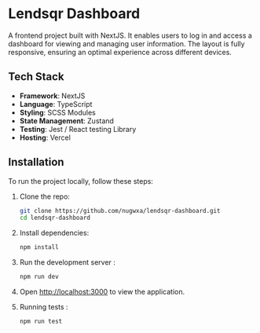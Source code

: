 # Lendsqr Dashboard

A frontend project built with NextJS. It enables users to log in and access a dashboard for viewing and managing user information. The layout is fully responsive, ensuring an optimal experience across different devices.

## Tech Stack

- **Framework**: NextJS
- **Language**: TypeScript
- **Styling**: SCSS Modules
- **State Management**: Zustand
- **Testing**: Jest / React testing Library
- **Hosting**: Vercel

## Installation

To run the project locally, follow these steps:

1. Clone the repo:

   ```bash
   git clone https://github.com/nugwxa/lendsqr-dashboard.git
   cd lendsqr-dashboard
   ```

2. Install dependencies:

   ```bash
   npm install
   ```

3. Run the development server :

   ```bash
   npm run dev
   ```

4. Open [http://localhost:3000](http://localhost:3000) to view the application.

5. Running tests :

   ```bash
   npm run test
   ```
